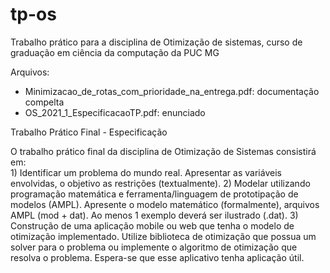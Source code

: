 # tp-os
Trabalho prático para a disciplina de Otimização de sistemas, curso de graduação em ciência da computação da PUC MG

Arquivos:
  - Minimizacao_de_rotas_com_prioridade_na_entrega.pdf: documentação compelta
  - OS_2021_1_EspecificacaoTP.pdf: enunciado

Trabalho Prático Final - Especificação

  O trabalho prático final da disciplina de Otimização de Sistemas consistirá em:  
    1) Identificar um problema do mundo real. Apresentar as variáveis envolvidas, o objetivo as 
    restrições (textualmente).
    2) Modelar utilizando programação matemática e ferramenta/linguagem de prototipação de 
    modelos (AMPL). Apresente o modelo matemático (formalmente), arquivos AMPL (mod + dat). 
    Ao menos 1 exemplo deverá ser ilustrado (.dat).
    3) Construção de uma aplicação mobile ou web que tenha o modelo de otimização implementado. 
    Utilize biblioteca de otimização que possua um solver para o problema ou implemente o 
    algoritmo de otimização que resolva o problema. Espera-se que esse aplicativo tenha aplicação 
    útil.
